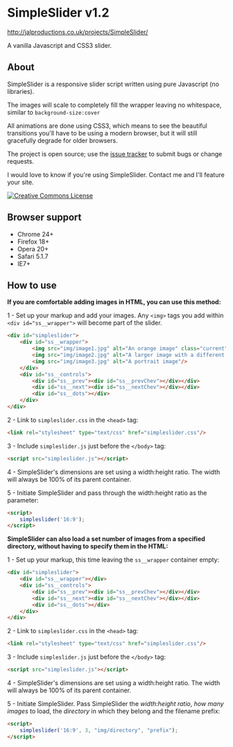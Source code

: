 SimpleSlider v1.2
=================
http://jalproductions.co.uk/projects/SimpleSlider/

A vanilla Javascript and CSS3 slider.


About
-----

SimpleSlider is a responsive slider script written using pure Javascript (no libraries).

The images will scale to completely fill the wrapper leaving no whitespace, similar to `background-size:cover`

All animations are done using CSS3, which means to see the beautiful transitions you'll have to be using a modern browser, but it will still gracefully degrade for older browsers.

The project is open source; use the [issue tracker](https://github.com/jamesl1001/simpleslider/issues) to submit bugs or change requests.

I would love to know if you're using SimpleSlider. Contact me and I'll feature your site.

<a rel="license" href="http://creativecommons.org/licenses/by/3.0/deed.en_US" title="SimpleSlider by JaL Productions is licensed under a Creative Commons Attribution 3.0 Unported License"><img alt="Creative Commons License" style="border-width:0" src="http://i.creativecommons.org/l/by/3.0/88x31.png" /></a>


Browser support
---------------

- Chrome 24+
- Firefox 18+
- Opera 20+
- Safari 5.1.7
- IE7+


How to use
----------

**If you are comfortable adding images in HTML, you can use this method:**

1 - Set up your markup and add your images. Any `<img>` tags you add within `<div id="ss__wrapper">` will become part of the slider.
```html
<div id="simpleslider">
	<div id="ss__wrapper">
		<img src="img/image1.jpg" alt="An orange image" class="current"/>
		<img src="img/image2.jpg" alt="A larger image with a different proportion to ss"/>
		<img src="img/image3.jpg" alt="A portrait image"/>
	</div>
	<div id="ss__controls">
		<div id="ss__prev"><div id="ss__prevChev"></div></div>
		<div id="ss__next"><div id="ss__nextChev"></div></div>
		<div id="ss__dots"></div>
	</div>
</div>
```

2 - Link to `simpleslider.css` in the `<head>` tag:
```html
<link rel="stylesheet" type="text/css" href="simpleslider.css"/>
```

3 - Include `simpleslider.js` just before the `</body>` tag:
```html
<script src="simpleslider.js"></script>
```

4 - SimpleSlider's dimensions are set using a width:height ratio. The width will always be 100% of its parent container.

5 - Initiate SimpleSlider and pass through the width:height ratio as the parameter:
```html
<script>
	simpleslider('16:9');
</script>
```

**SimpleSlider can also load a set number of images from a specified directory, without having to specify them in the HTML:**

1 - Set up your markup, this time leaving the `ss__wrapper` container empty:
```html
<div id="simpleslider">
	<div id="ss__wrapper"></div>
	<div id="ss__controls">
		<div id="ss__prev"><div id="ss__prevChev"></div></div>
		<div id="ss__next"><div id="ss__nextChev"></div></div>
		<div id="ss__dots"></div>
	</div>
</div>
```

2 - Link to `simpleslider.css` in the `<head>` tag:
```html
<link rel="stylesheet" type="text/css" href="simpleslider.css"/>
```

3 - Include `simpleslider.js` just before the `</body>` tag:
```html
<script src="simpleslider.js"></script>
```

4 - SimpleSlider's dimensions are set using a width:height ratio. The width will always be 100% of its parent container.

5 - Initiate SimpleSlider. Pass SimpleSlider the *width:height ratio*, *how many images* to load, the *directory* in which they belong and the filename prefix:
```html
<script>
	simpleslider('16:9', 3, "img/directory", "prefix");
</script>
```
